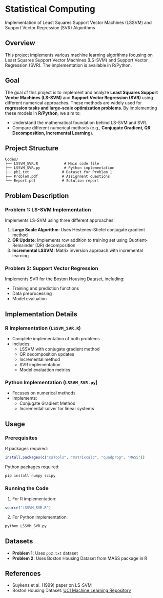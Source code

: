 # Statistical Computing
Implementation of Least Squares Support Vector Machines (LSSVM) and Support Vector Regression (SVR) Algorithms


## Overview
This project implements various machine learning algorithms focusing on Least Squares Support Vector Machines (LS-SVM) and Support Vector Regression (SVR). The implementation is available in R/Python.

## Goal
The goal of this project is to implement and analyze **Least Squares Support Vector Machines (LS-SVM)** and **Support Vector Regression (SVR)** using different numerical approaches. These methods are widely used for **regression tasks and large-scale optimization problems**. By implementing these models in **R/Python**, we aim to:
- Understand the mathematical foundation behind LS-SVM and SVR.
- Compare different numerical methods (e.g., **Conjugate Gradient, QR Decomposition, Incremental Learning**).


## Project Structure
```
Codes/
├── LSSVM_SVR.R            # Main code file 
├── LSSVM_SVR.py           # Python implementation
├── pb2.txt               # Dataset for Problem 1
├── Problem.pdf           # Assignment questions
└── Report.pdf            # Solution report
```

## Problem Description

### Problem 1: LS-SVM Implementation
Implements LS-SVM using three different approaches:
1. **Large Scale Algorithm**: Uses Hestenes-Stiefel conjugate gradient method
2. **QR Update**: Implements row addition to training set using Quotient-Remainder (QR) decomposition
3. **Incremental LSSVM**: Matrix inversion approach with incremental learning

### Problem 2: Support Vector Regression
Implements SVR for the Boston Housing Dataset, including:
- Training and prediction functions
- Data preprocessing
- Model evaluation

## Implementation Details

### R Implementation (`LSSVM_SVR.R`)
- Complete implementation of both problems
- Includes:
  - LSSVM with conjugate gradient method
  - QR decomposition updates
  - Incremental method
  - SVR implementation
  - Model evaluation metrics

### Python Implementation (`LSSVM_SVR.py`)
- Focuses on numerical methods
- Implements:
  - Conjugate Gradient Method
  - Incremental solver for linear systems

## Usage

### Prerequisites
R packages required:
```r
install.packages(c("caTools", "matrixcalc", "quadprog", "MASS"))
```

Python packages required:
```python
pip install numpy scipy
```

### Running the Code
1. For R implementation:
```r
source("LSSVM_SVR.R")
```

2. For Python implementation:
```python
python LSSVM_SVR.py
```

## Datasets
- **Problem 1**: Uses `pb2.txt` dataset
- **Problem 2**: Uses Boston Housing Dataset from MASS package in R

## References
- Suykens et al. (1999) paper on LS-SVM
- Boston Housing Dataset: [UCI Machine Learning Repository](https://stat.ethz.ch/R-manual/R-devel/library/MASS/html/Boston.html)
